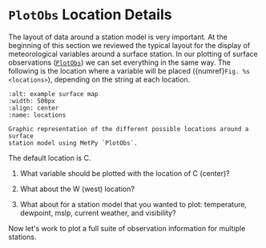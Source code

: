 # `PlotObs` Location Details

The layout of data around a station model is very important. At the
beginning of this section we reviewed the typical layout for the display
of meteorological variables around a surface station. In our plotting of
surface observations ([`PlotObs`](metpy_declarative_plotobs)) we can set everything in the same way.
The following is the location where a variable will be placed ({numref}`Fig. %s <locations>`), depending
on the string at each location.

```{figure} ../images/location_graphic.png
:alt: example surface map
:width: 500px
:align: center
:name: locations

Graphic representation of the different possible locations around a surface
station model using MetPy `PlotObs`.
```

The default location is C.

1.  What variable should be plotted with the location of C (center)?

2.  What about the W (west) location?

3.  What about for a station model that you wanted to plot: temperature,
    dewpoint, mslp, current weather, and visibility?

Now let's work to plot a full suite of observation information for multiple stations.